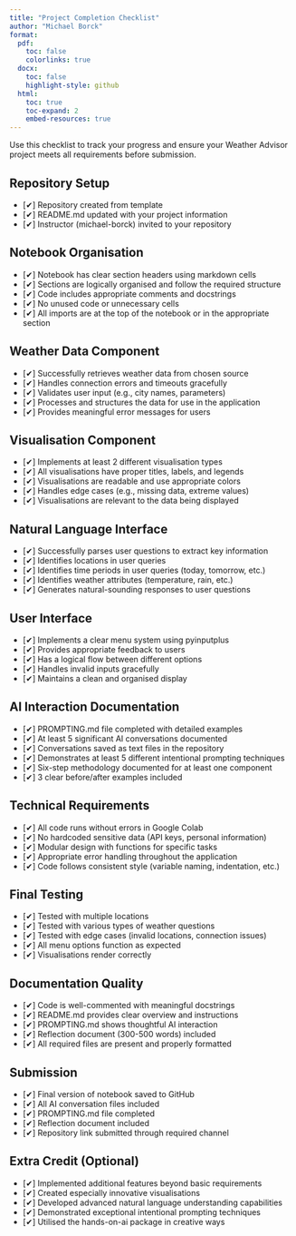```yaml
---
title: "Project Completion Checklist"
author: "Michael Borck"
format: 
  pdf:
    toc: false
    colorlinks: true
  docx:
    toc: false
    highlight-style: github
  html:
    toc: true
    toc-expand: 2
    embed-resources: true
---
```


Use this checklist to track your progress and ensure your Weather Advisor project meets all requirements before submission.

## Repository Setup

- [✔] Repository created from template
- [✔] README.md updated with your project information
- [✔] Instructor (michael-borck) invited to your repository

## Notebook Organisation

- [✔] Notebook has clear section headers using markdown cells
- [✔] Sections are logically organised and follow the required structure
- [✔] Code includes appropriate comments and docstrings
- [✔] No unused code or unnecessary cells
- [✔] All imports are at the top of the notebook or in the appropriate section

## Weather Data Component

- [✔] Successfully retrieves weather data from chosen source
- [✔] Handles connection errors and timeouts gracefully
- [✔] Validates user input (e.g., city names, parameters)
- [✔] Processes and structures the data for use in the application
- [✔] Provides meaningful error messages for users

## Visualisation Component

- [✔] Implements at least 2 different visualisation types
- [✔] All visualisations have proper titles, labels, and legends
- [✔] Visualisations are readable and use appropriate colors
- [✔] Handles edge cases (e.g., missing data, extreme values)
- [✔] Visualisations are relevant to the data being displayed

## Natural Language Interface

- [✔] Successfully parses user questions to extract key information
- [✔] Identifies locations in user queries
- [✔] Identifies time periods in user queries (today, tomorrow, etc.)
- [✔] Identifies weather attributes (temperature, rain, etc.)
- [✔] Generates natural-sounding responses to user questions

## User Interface

- [✔] Implements a clear menu system using pyinputplus
- [✔] Provides appropriate feedback to users
- [✔] Has a logical flow between different options
- [✔] Handles invalid inputs gracefully
- [✔] Maintains a clean and organised display

## AI Interaction Documentation

- [✔] PROMPTING.md file completed with detailed examples
- [✔] At least 5 significant AI conversations documented
- [✔] Conversations saved as text files in the repository
- [✔] Demonstrates at least 5 different intentional prompting techniques
- [✔] Six-step methodology documented for at least one component
- [✔] 3 clear before/after examples included

## Technical Requirements

- [✔] All code runs without errors in Google Colab
- [✔] No hardcoded sensitive data (API keys, personal information)
- [✔] Modular design with functions for specific tasks
- [✔] Appropriate error handling throughout the application
- [✔] Code follows consistent style (variable naming, indentation, etc.)

## Final Testing

- [✔] Tested with multiple locations
- [✔] Tested with various types of weather questions
- [✔] Tested with edge cases (invalid locations, connection issues)
- [✔] All menu options function as expected
- [✔] Visualisations render correctly

## Documentation Quality

- [✔] Code is well-commented with meaningful docstrings
- [✔] README.md provides clear overview and instructions
- [✔] PROMPTING.md shows thoughtful AI interaction
- [✔] Reflection document (300-500 words) included
- [✔] All required files are present and properly formatted

## Submission

- [✔] Final version of notebook saved to GitHub
- [✔] All AI conversation files included
- [✔] PROMPTING.md file completed
- [✔] Reflection document included
- [✔] Repository link submitted through required channel

## Extra Credit (Optional)

- [✔] Implemented additional features beyond basic requirements
- [✔] Created especially innovative visualisations
- [✔] Developed advanced natural language understanding capabilities
- [✔] Demonstrated exceptional intentional prompting techniques
- [✔] Utilised the hands-on-ai package in creative ways

